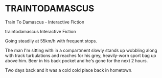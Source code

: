 # TRAINTODAMASCUS
Train To Damascus - Interactive Fiction

traintodamascus
Interactive Fiction

Going steadily at 55km/h with frequent stops.

The man I'm sitting with in a compartment slowly stands up wobbling along with track turbulations and reaches for his grey, heavily-worn sport bag up above him. Beer in his back pocket and he's gone for the next 2 hours.

Two days back and it was a cold cold place back in hometown.
